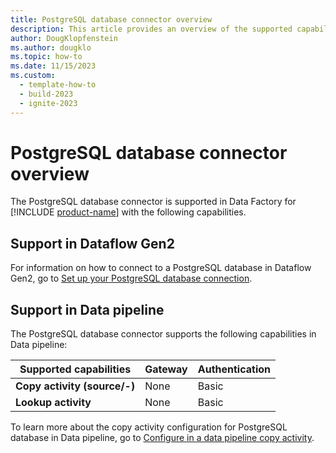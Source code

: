 ```yaml
---
title: PostgreSQL database connector overview
description: This article provides an overview of the supported capabilities of the PostgreSQL database connector.
author: DougKlopfenstein
ms.author: dougklo
ms.topic: how-to
ms.date: 11/15/2023
ms.custom:
  - template-how-to
  - build-2023
  - ignite-2023
---
```


# PostgreSQL database connector overview

The PostgreSQL database connector is supported in Data Factory for [!INCLUDE [product-name](../includes/product-name.md)] with the following capabilities.


## Support in Dataflow Gen2

For information on how to connect to a PostgreSQL database in Dataflow Gen2, go to [Set up your PostgreSQL database connection](connector-postgresql.md).

## Support in Data pipeline

The PostgreSQL database connector supports the following capabilities in Data pipeline:

| Supported capabilities | Gateway | Authentication |
| --- | --- | ---|
| **Copy activity (source/-)** | None | Basic |
| **Lookup activity** | None | Basic |

To learn more about the copy activity configuration for PostgreSQL database in Data pipeline, go to [Configure in a data pipeline copy activity](connector-postgresql-copy-activity.md).
